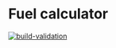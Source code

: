 # Fuel calculator

[![build-validation](https://github.com/0Miki1/Fuel-calculator/actions/workflows/build-validation.yml/badge.svg)](https://github.com/0Miki1/Fuel-calculator/actions/workflows/build-validation.yml)
